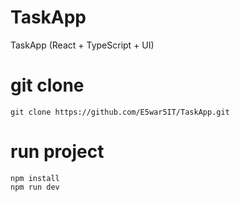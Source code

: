 # TaskApp
TaskApp (React + TypeScript  + UI)

#  git clone
```
git clone https://github.com/E5war5IT/TaskApp.git
```

# run project
```
npm install
npm run dev
```
